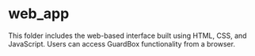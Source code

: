 # web_app

This folder includes the web-based interface built using HTML, CSS, and JavaScript. Users can access GuardBox functionality from a browser.

